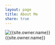 ```yaml
---
layout: page
title: About Me
share: true
---
```



<div class="author-container">
<img class="author-img" src="{{site.url}}/{{site.owner.avatar}}" alt="{{site.owner.name}}" /> 
<div class="author-name">{{site.owner.name}}</div>
</div>